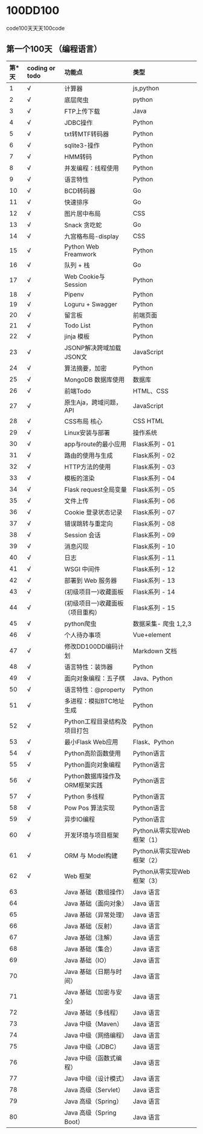 # 100DD100
code100天天天100code


## 第一个100天 （编程语言）
|  第*天  | coding or todo | 功能点 |类型 |
|:-------|:--------|:-----|:----|
|  1   |    √     |  计算器  | js,python   |
|  2   |    √     |  底层爬虫  |  python  |
|  3   |    √     |  FTP上传下载  | Java |
|  4   |    √     |  JDBC操作 | Python    |
|  5   |    √     |  txt转MTF转码器 | Python    |
|  6   |    √     | sqlite3-操作   | Python   |
|  7   |  	√     |  HMM转码  | Python |
|  8   |    √     | 并发编程：线程使用   | Python   |
|  9   |    √     |   语言特性      | Python   |
|  10  |  	√     | BCD转码器  |  Go  |
|  11  |  	√     | 快速排序|  Go  |
|  12  |  	√     | 图片居中布局 |  CSS  |
|  13  |  	√     |  Snack 贪吃蛇 | Go   |
|  14  |  	√     | 九宫格布局-display | CSS  |
|  15  |  	√     | Python Web Freamwork | Python |
|  16  |  	√     | 队列  + 栈  |  Go |
|  17  |  	√     | Web Cookie与Session | Python |
|  18  |  	√     | Pipenv  | Python |
|  19  |  	√     | Loguru + Swagger   |  Python  |
|  20  |    √      | 留言板 | 前端页面   |
|  21  |    √      | Todo List | Python   |
|  22  |    √     | jinja 模板  | Python   |
|  23  |    √     | JSONP解决跨域加载JSON文 | JavaScript   |
|  24  |    √    |  算法摘要，加密 | Python   |
|  25  |    √     | MongoDB 数据库使用 |  数据库  |
|  26  |    √     | 前端Todo | HTML、CSS  |
|  27  |    √     | 原生Aja，跨域问题，API  |  JavaScript |
|  28  |  	√     |CSS布局 核心| CSS HTML  |
|  29  |  	√     | Linux安装与部署 |操作系统 |
|  30  |  	√      | app与route的最小应用  |Flask系列 - 01|
|  31  |  	√     | 路由的使用与生成  |Flask系列 - 02|
|  32  |  	√     | HTTP方法的使用  |Flask系列 - 03|
|  33  |  	√     |模板的渲染|Flask系列 - 04|
|  34  |  	√     |Flask request全局变量 |Flask系列 - 05|
|  35  |  	√     |文件上传|Flask系列 - 06|
|  36  |  	√     |Cookie 登录状态记录 |Flask系列 - 07|
|  37  |  	√     |错误跳转与重定向|Flask系列 - 08|
|  38  |  	√     |Session 会话|Flask系列 - 09|
|  39  |  	√     |消息闪现|Flask系列 - 10|
|  40  |  	√     |日志  |Flask系列 - 11|
|  41  |  	√     |WSGI 中间件 |Flask系列 - 12|
|  42  |  	√     |部署到 Web 服务器|Flask系列 - 13|
|  43  |  	√     |(初级项目一)收藏面板|Flask系列 - 14|
|  44  |  	√     |(初级项目一)收藏面板（项目重构） |Flask系列 - 15|
|  45  |    √     | python爬虫 | 数据采集- 爬虫 1,2,3|
|  46  |  	√     | 个人待办事项   | Vue+element|
|  47  |  	√     | 修改DD100DD编码计划  | Markdown 文档 |
|  48  |  	√     | 语言特性：装饰器 | Python |
|  49  |  	√     | 面向对象编程：五子棋    | Java、Python |
|  50  |  	√     |  语言特性：@property      | Python |
|  51  |  	√     | 多进程：模拟BTC地址生成  | Python |
|  52  |  	√     | Python工程目录结构及项目打包  | Python |
|  53  |  	√     | 最小Flask Web应用 | Flask、Python |
|  54  |  	√     | Python高阶函数使用 | Python语言 |
|  55  |  	√     | Python面向对象编程 | Python语言 |
|  56  |  	√     | Python数据库操作及ORM框架实践 | Python语言 |
|  57  |  	√     | Python 多线程 | Python语言 |
|  58  |  	√     | Pow Pos 算法实现 | Python语言 |
|  59  |  	√     | 异步IO编程 | Python语言 |
|  60  |  	√     | 开发环境与项目框架 | Python从零实现Web框架（1） |
|  61  |  	√     | ORM 与 Model构建   | Python从零实现Web框架（2） |
|  62  |  	√     | Web 框架 | Python从零实现Web框架（3） |
|  63  |  	     | Java 基础（数组操作） | Java 语言 |
|  64  |  	     | Java 基础（面向对象）| Java 语言 |
|  65  |  	     | Java 基础（异常处理）| Java 语言 |
|  66  |  	     | Java 基础（反射）| Java 语言 |
|  67  |  	     | Java 基础（注解）| Java 语言 |
|  68  |  	     | Java 基础（集合）| Java 语言 |
|  69  |  	     | Java 基础（IO）| Java 语言 |
|  70  |  	     | Java 基础（日期与时间）| Java 语言 |
|  71  |  	     | Java 基础（加密与安全）| Java 语言 |
|  72  |  	     | Java 基础（多线程）| Java 语言 |
|  73  |  	     | Java 中级（Maven）| Java 语言 |
|  74  |  	     | Java 中级（网络编程）| Java 语言 |
|  75  |  	     | Java 中级（JDBC）| Java 语言 |
|  76  |  	     | Java 中级（函数式编程）| Java 语言 |
|  77  |  	     | Java 中级（设计模式）| Java 语言 |
|  78  |  	     | Java 高级（Servlet）| Java 语言 |
|  79  |  	     | Java 高级（Spring）| Java 语言 |
|  80  |  	     | Java 高级（Spring Boot）| Java 语言 |